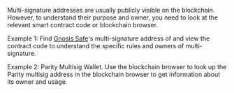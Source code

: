 Multi-signature addresses are usually publicly visible on the blockchain. However, to understand their purpose and owner, you need to look at the relevant smart contract code or blockchain browser.

Example 1: Find [Gnosis Safe](https://www.gnosis.io/)'s multi-signature address of and view the contract code to understand the specific rules and owners of multi-signature.

Example 2: Parity Multisig Wallet. Use the blockchain browser to look up the Parity multisig address in the blockchain browser to get information about its owner and usage.